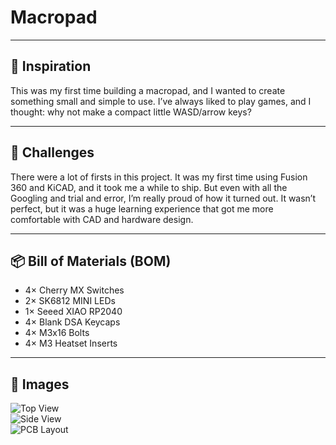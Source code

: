 # Macropad
---

## 🧠 Inspiration

This was my first time building a macropad, and I wanted to create something small and simple to use. I’ve always liked to play games, and I thought: why not make a compact little WASD/arrow keys? 

---

## 🚧 Challenges

There were a lot of firsts in this project. It was my first time using Fusion 360 and KiCAD, and it took me a while to ship. But even with all the Googling and trial and error, I’m really proud of how it turned out. It wasn’t perfect, but it was a huge learning experience that got me more comfortable with CAD and hardware design.

---

## 📦 Bill of Materials (BOM)

- 4× Cherry MX Switches  
- 2× SK6812 MINI LEDs  
- 1× Seeed XIAO RP2040  
- 4× Blank DSA Keycaps  
- 4× M3x16 Bolts  
- 4× M3 Heatset Inserts

---

## 📸 Images

![Top View](images/top-view.jpg)  
![Side View](images/side-view.jpg)  
![PCB Layout](images/pcb-layout.jpg)
